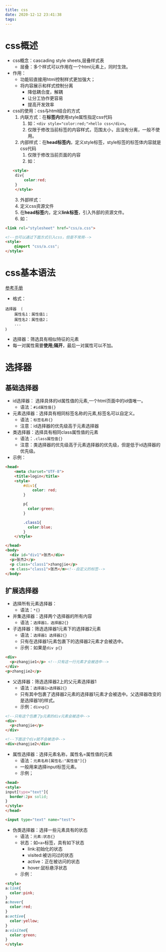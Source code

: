 ```yaml
---
title: css
date: 2020-12-12 23:41:38
tags:
---
```


# css概述

* css概念：cascading style sheets,层叠样式表
  * 层叠：多个样式可以作用在一个html元素上，同时生效。
* 作用：
  * 功能较直接用html控制样式更加强大；
  * 将内容展示和样式控制分离
    * 降低耦合度，解耦
    * 让分工协作更容易
    * 提高开发效率
* css的使用：css与html结合的方式
  1. 内联方式：在**标签内**使用style属性指定css代码
     1. 如：`<div style="color:red;">hello css</div>`。
     2. 仅限于修改当前标签的内容样式，范围太小，且没有分离，一般不使用。
  2. 内部样式：在**head标签内**，定义style标签，style标签的标签体内容就是css代码
     1. 仅限于修改当前页面的内容
     2. 如：
   ```html
   <style>
    div{
        color:red;
    }
    </style>
    ```
  3. 外部样式：
    1.  定义css资源文件
    2. 在**head标签**内，定义**link标签**，引入外部的资源文件。  
    3. 如：
```html
<link rel="stylesheet" href="css/a.css">

<!--也可以通过下面方式引入css，但是不常用-->
<style>
    @import "css/a.css";
</style>
```

# css基本语法
[参考手册](https://www.w3school.com.cn/cssref/index.asp)
* 格式：
```
选择器 ｛
    属性名1：属性值1；
    属性名2：属性值2；
    ...
｝
```
* 选择器：筛选具有相似特征的元素
* 每一对属性需要**使用;隔开**，最后一对属性可以不加。

# 选择器

## 基础选择器

* id选择器： 选择具体的id属性值的元素,一个html页面中的id值唯一。
  * 语法：`#id属性值{}`
* 元素选择器：选择具有相同标签名称的元素,标签名可以自定义。
  * 语法：`标签名称{}`
  * 注意：id选择器的优先级高于元素选择器
* 类选择器：选择具有相同class属性值的元素
  * 语法：`.class属性值{}`
  * 注意：类选择器的优先级高于元素选择器的优先级，但是低于id选择器的优先级。
* 示例：
```html
<head>
    <meta charset="UTF-8">
    <title>login</title>
    <style>
        #div1{
            color: red;
        }

        p{
          color:green;
        }

        .class1{
          color:blue;
        }
    </style>

</head>
<body>
  <div id="div1">张杰</div>
  <p>张杰2</p>
  <p class="class1">zhangjie</p>
  <m class="class1">张杰</m><!--自定义的标签-->
</body>
```

## 扩展选择器

* 选择所有元素选择器：
  * 语法：`*{}`
* 并集选择器：选择两个选择器的所有内容
  * 语法：`选择器1，选择器2{}`
* 子选择器：筛选选择器1元素下的选择器2元素
  * 语法：`选择器1 选择器2{}`
  * 只有在选择器1元素包裹下的选择器2元素才会被选中。
  * 示例：如果是`div p{}`
```html
<div>
  <p>zhangjie1</p> <!--只有这一行元素才会被选中-->
</div>
<p>zhangjie2</p>
```
* 父选择器：筛选选择器2上的父元素选择器1
  * 语法：`选择器1>选择器2{}`
  * 只有其中包裹了选择器2元素的选择器1元素才会被选中。父选择器改变的是选择器1的样式。
  * 示例：`div>p{}`
```html
<!--只有这个包裹了p元素的div元素会被选中-->
<div>
  <p>zhangjie</p>
</div>

<!--下面这个div就不会被选中-->
<div>zhangjie2</div>
```
* 属性选择器：选择元素名称，属性名=属性值的元素
  * 语法：`元素名称[属性名:"属性值"]{}`
  * 一般用来选择input标签元素。
  * 示例；
```html
<head>
<style>
input[type="text"]{
  border:2px solid;
}
</style>
</head>

<input type="text" name="test">
```
* 伪类选择器：选择一些元素具有的状态
  * 语法：`元素:状态{}`
  * 状态：如`<a>`标签，具有如下状态
    * link:初始化的状态
    * visited:被访问过的状态
    * active：正在被访问的状态
    * hover:鼠标悬浮状态
  * 示例：
```html
<style>
a:link{
  color:pink;
}
a:hover{
  color:red;
}
a:active{
  color:yellow;
}
a:visited{
  color:green;
}
</style>
```


